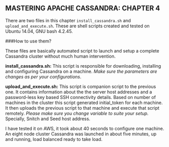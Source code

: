 MASTERING APACHE CASSANDRA: CHAPTER 4
-------------------------------------

There are two files in this chapter `install_cassandra.sh` and `upload_and_execute.sh`. These are shell scripts created and tested on Ubuntu 14.04, GNU bash 4.2.45.

###How to use them?

These files are basically automated script to launch and setup a complete Cassandra cluster without much human intervention.

**install_cassandra.sh:** This script is responsible for downloading, installing and configuring Cassandra on a machine. _Make sure the parameters are changes as per your configurations_.

**upload_and_execute.sh:** This script is companion script to the previous one. It contains information about the the server host addresses and a password-less key based SSH connectivity details. Based on number of machines in the cluster this script generated initial\_token for each machine. It then uploads the previous script to that machine and execute that script remotely. _Please make sure you change variable to suite your setup._ Specially, Snitch and Seed host address.

I have tested it on AWS, it took about 40 seconds to configure one machine. An eight node cluster Cassandra was launched in about five minutes, up and running, load balanced ready to take load.
